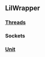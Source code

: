 ## LilWrapper

### [Threads][1]


### Sockets

### [Unit][2]

[1]: https://gist.github.com/aliou/f1a47ae24cce4323a3da
[2]: http://stackoverflow.com/questions/12159/how-should-i-unit-test-threaded-code
